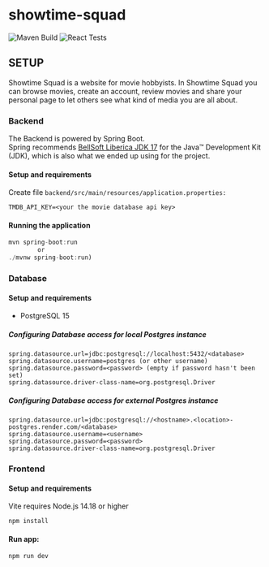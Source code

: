 # showtime-squad

![Maven Build](https://github.com/tvt22-3/showtime-squad/actions/workflows/backend-tests.yaml/badge.svg)
![React Tests](https://github.com/tvt22-3/showtime-squad/actions/workflows/frontend-tests.yaml/badge.svg)

## SETUP

Showtime Squad is a website for movie hobbyists. In Showtime Squad 
you can browse movies, create an account, review movies and share
your personal page to let others see what kind of media you are
all about. 


### Backend

The Backend is powered by Spring Boot. <br>
Spring recommends [BellSoft Liberica JDK 17](https://bell-sw.com/pages/downloads/#jdk-17-lts)
for the Java™ Development Kit (JDK), which is also what we ended
up using for the project.

#### Setup and requirements

Create file ```backend/src/main/resources/application.properties:```

```
TMDB_API_KEY=<your the movie database api key>
```

#### Running the application

``` java
mvn spring-boot:run
        or
./mvnw spring-boot:run)
```

### Database

#### Setup and requirements

- PostgreSQL 15

##### Configuring Database access for local Postgres instance

```
spring.datasource.url=jdbc:postgresql://localhost:5432/<database>
spring.datasource.username=postgres (or other username)
spring.datasource.password=<password> (empty if password hasn't been set)
spring.datasource.driver-class-name=org.postgresql.Driver
```

##### Configuring Database access for external Postgres instance

```
spring.datasource.url=jdbc:postgresql://<hostname>.<location>-postgres.render.com/<database>
spring.datasource.username=<username>
spring.datasource.password=<password>
spring.datasource.driver-class-name=org.postgresql.Driver
```

### Frontend

#### Setup and requirements

Vite requires Node.js 14.18 or higher

`npm install`

#### Run app:

`npm run dev`
